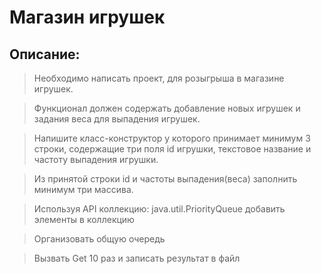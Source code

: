 # Магазин игрушек

## Описание:

> Необходимо написать проект, для розыгрыша в магазине игрушек.

> Функционал должен содержать добавление новых игрушек и задания веса для выпадения игрушек.

> Напишите класс-конструктор у которого принимает минимум 3 строки,
содержащие три поля id игрушки, текстовое название и частоту выпадения игрушки.

> Из принятой строки id и частоты выпадения(веса) заполнить минимум три массива.

> Используя API коллекцию: java.util.PriorityQueue добавить элементы в коллекцию

> Организовать общую очередь

> Вызвать Get 10 раз и записать результат в файл
